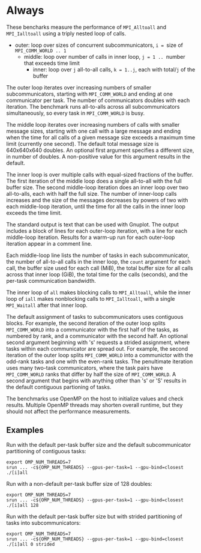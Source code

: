 # Always
These bencharks measure the performance of `MPI_Alltoall` and `MPI_Ialltoall` using a triply nested loop of calls.

- outer: loop over sizes of concurrent subcommunicators, `i = `size of `MPI_COMM_WORLD .. 1`
  - middle: loop over number of calls in inner loop, `j = 1 .. `number that exceeds time limit
    - inner: loop over `j` all-to-all calls, `k = 1..j`, each with total/`j` of the buffer

The outer loop iterates over increasing numbers of smaller subcommunicators, starting with `MPI_COMM_WORLD` and ending at one communicator per task. The number of communicators doubles with each iteration. The benchmark runs all-to-alls across all subcommunicators simultaneously, so every task in `MPI_COMM_WORLD` is busy.

The middle loop iterates over increasing numbers of calls with smaller message sizes, starting with one call with a large message and ending when the time for all calls of a given message size exceeds a maximum time limit (currently one second). The default total message size is 640x640x640 doubles. An optional first argument specifies a different size, in number of doubles. A non-positive value for this argument results in the default.

The inner loop is over multiple calls with equal-sized fractions of the buffer. The first iteration of the middle loop does a single all-to-all with the full buffer size. The second middle-loop iteration does an inner loop over two all-to-alls, each with half the full size. The number of inner-loop calls increases and the size of the messages decreases by powers of two with each middle-loop iteration, until the time for all the calls in the inner loop exceeds the time limit.

The standard output is text that can be used with Gnuplot. The output includes a block of lines for each outer-loop iteration, with a line for each middle-loop iteration. Results for a warm-up run for each outer-loop iteration appear in a comment line.

Each middle-loop line lists the number of tasks in each subcommunicator, the number of all-to-all calls in the inner loop, the `count` argument for each call, the buffer size used for each call (MiB), the total buffer size for all calls across that inner loop (GiB), the total time for the calls (seconds), and the per-task communication bandwidth.

The inner loop of `all` makes blocking calls to `MPI_Alltoall`, while the inner loop of `iall` makes nonblocking calls to `MPI_Ialltoall`, with a single `MPI_Waitall` after that inner loop.

The default assignment of tasks to subcommunicators uses contiguous blocks. For example, the second iteration of the outer loop splits `MPI_COMM_WORLD` into a communicator with the first half of the tasks, as numbered by rank, and a communicator with the second half. An optional second argument beginning with 's' requests a strided assignment, where tasks within each communicator are spread out. For example, the second iteration of the outer loop splits `MPI_COMM_WORLD` into a communictor with the odd-rank tasks and one with the even-rank tasks. The penultimate iteration uses many two-task communicators, where the task pairs have `MPI_COMM_WORLD` ranks that differ by half the size of `MPI_COMM_WORLD`. A second argument that begins with anything other than 's' or 'S' results in the default contiguous partioning of tasks.

The benchmarks use OpenMP on the host to initialize values and check results. Multiple OpenMP threads may shorten overall runtime, but they should not affect the performance measurements.

## Examples
Run with the default per-task buffer size and the default subcommunicator partitioning of contiguous tasks:
```
export OMP_NUM_THREADS=7
srun ... -c${OMP_NUM_THREADS} --gpus-per-task=1 --gpu-bind=closest ./[i]all
```
Run with a non-default per-task buffer size of 128 doubles:
```
export OMP_NUM_THREADS=7
srun ... -c${OMP_NUM_THREADS} --gpus-per-task=1 --gpu-bind=closest ./[i]all 128
```
Run with the default per-task buffer size but with strided partitioning of tasks into subcommunicators:
```
export OMP_NUM_THREADS=7
srun ... -c${OMP_NUM_THREADS} --gpus-per-task=1 --gpu-bind=closest ./[i]all 0 strided
```

